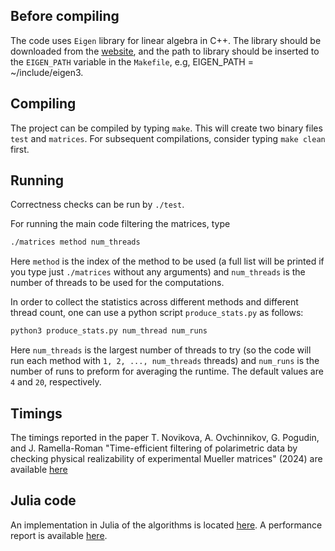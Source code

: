 ## Before compiling

The code uses `Eigen` library for linear algebra in C++. The library should be downloaded from the [website](https://eigen.tuxfamily.org/index.php?title=Main_Page), and the path to library should be inserted to the `EIGEN_PATH` variable in the `Makefile`, e.g, EIGEN_PATH = ~/include/eigen3.

## Compiling

The project can be compiled by typing `make`. 
This will create two binary files `test` and `matrices`.
For subsequent compilations, consider typing `make clean` first.

## Running

Correctness checks can be run by `./test`.

For running the main code filtering the matrices, type
```bash
./matrices method num_threads
```
Here `method` is the index of the method to be used (a full list will be printed if you type just `./matrices` without any arguments) and `num_threads` is the number of threads to be used for the computations.

In order to collect the statistics across different methods and different thread count, one can use a python script `produce_stats.py` as follows:
```bash
python3 produce_stats.py num_thread num_runs
```
Here `num_threads` is the largest number of threads to try (so the code will run each method with `1, 2, ..., num_threads` threads) and `num_runs` is the number of runs to preform for averaging the runtime. The default values are `4` and `20`, respectively.

## Timings

The timings reported in the paper T. Novikova, A. Ovchinnikov, G. Pogudin, and J. Ramella-Roman "Time-efficient filtering of polarimetric data by checking physical realizability of experimental Mueller matrices" (2024) are available [here](/timings/timingsMacPC.md)
 
## Julia code

An implementation in Julia of the algorithms is located [here](/src_julia/julia_code.jl). A performance report is available [here](/src_julia/julia_code.out).
